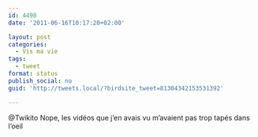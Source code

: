```yaml
---
id: 4498
date: '2011-06-16T10:17:20+02:00'

layout: post
categories:
  - Vis ma vie
tags:
  - tweet
format: status
publish_social: no
guid: 'http://tweets.local/?birdsite_tweet=81304342153531392'

---
```


@Twikito Nope, les vidéos que j’en avais vu m’avaient pas trop tapés dans l’oeil